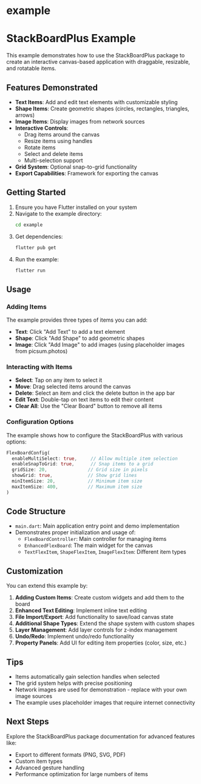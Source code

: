 # example

# StackBoardPlus Example

This example demonstrates how to use the StackBoardPlus package to create an interactive canvas-based application with draggable, resizable, and rotatable items.

## Features Demonstrated

- **Text Items**: Add and edit text elements with customizable styling
- **Shape Items**: Create geometric shapes (circles, rectangles, triangles, arrows)
- **Image Items**: Display images from network sources
- **Interactive Controls**: 
  - Drag items around the canvas
  - Resize items using handles
  - Rotate items
  - Select and delete items
  - Multi-selection support
- **Grid System**: Optional snap-to-grid functionality
- **Export Capabilities**: Framework for exporting the canvas

## Getting Started

1. Ensure you have Flutter installed on your system
2. Navigate to the example directory:
   ```bash
   cd example
   ```
3. Get dependencies:
   ```bash
   flutter pub get
   ```
4. Run the example:
   ```bash
   flutter run
   ```

## Usage

### Adding Items

The example provides three types of items you can add:

- **Text**: Click "Add Text" to add a text element
- **Shape**: Click "Add Shape" to add geometric shapes
- **Image**: Click "Add Image" to add images (using placeholder images from picsum.photos)

### Interacting with Items

- **Select**: Tap on any item to select it
- **Move**: Drag selected items around the canvas
- **Delete**: Select an item and click the delete button in the app bar
- **Edit Text**: Double-tap on text items to edit their content
- **Clear All**: Use the "Clear Board" button to remove all items

### Configuration Options

The example shows how to configure the StackBoardPlus with various options:

```dart
FlexBoardConfig(
  enableMultiSelect: true,     // Allow multiple item selection
  enableSnapToGrid: true,      // Snap items to a grid
  gridSize: 20,               // Grid size in pixels
  showGrid: true,             // Show grid lines
  minItemSize: 20,            // Minimum item size
  maxItemSize: 400,           // Maximum item size
)
```

## Code Structure

- `main.dart`: Main application entry point and demo implementation
- Demonstrates proper initialization and usage of:
  - `FlexBoardController`: Main controller for managing items
  - `EnhancedFlexBoard`: The main widget for the canvas
  - `TextFlexItem`, `ShapeFlexItem`, `ImageFlexItem`: Different item types

## Customization

You can extend this example by:

1. **Adding Custom Items**: Create custom widgets and add them to the board
2. **Enhanced Text Editing**: Implement inline text editing
3. **File Import/Export**: Add functionality to save/load canvas state
4. **Additional Shape Types**: Extend the shape system with custom shapes
5. **Layer Management**: Add layer controls for z-index management
6. **Undo/Redo**: Implement undo/redo functionality
7. **Property Panels**: Add UI for editing item properties (color, size, etc.)

## Tips

- Items automatically gain selection handles when selected
- The grid system helps with precise positioning
- Network images are used for demonstration - replace with your own image sources
- The example uses placeholder images that require internet connectivity

## Next Steps

Explore the StackBoardPlus package documentation for advanced features like:
- Export to different formats (PNG, SVG, PDF)
- Custom item types
- Advanced gesture handling
- Performance optimization for large numbers of items
